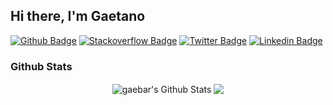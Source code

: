 ## Hi there, I'm Gaetano

[![Github Badge](http://img.shields.io/badge/-Github-black?style=flat-square&logo=github&link=https://github.com/gaebar)](https://github.com/gaebar)
[![Stackoverflow Badge](https://img.shields.io/badge/-Stack%20overflow-FE7A16?style=flat-square&logo=stack-overflow&logoColor=white&link=https://stackoverflow.com/users/8508415/gaetano-barreca)](https://stackoverflow.com/users/8508415/gaetano-barreca)
[![Twitter Badge](https://img.shields.io/badge/-Twitter-0F9D58?style=flat-square&logo=Twitter&logoColor=white&link=https://twitter.com/gaebar1)](https://twitter.com/gaebar1)
[![Linkedin Badge](https://img.shields.io/badge/-LinkedIn-blue?style=flat-square&logo=Linkedin&logoColor=white&link=https://www.linkedin.com/in/gaetanobarreca/)](https://www.linkedin.com/in/gaetanobarreca/)

### Github Stats

<p align="center">
<img align="center" src="https://github-readme-stats.vercel.app/api?username=gaebar&show_icons=true&line_height=21&theme=react" alt="gaebar's Github Stats" />
<img align="center" src="https://github-readme-stats.vercel.app/api/top-langs/?username=gaebar&theme=react&line_height=27&layout=compact" />
</p>
